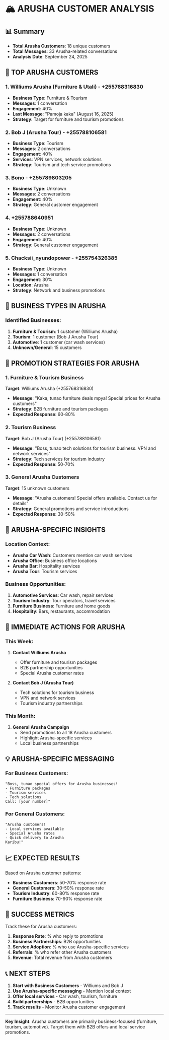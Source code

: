 # 🏔️ ARUSHA CUSTOMER ANALYSIS

## 📊 Summary
- **Total Arusha Customers**: 18 unique customers
- **Total Messages**: 33 Arusha-related conversations
- **Analysis Date**: September 24, 2025

## 🎯 TOP ARUSHA CUSTOMERS

### 1. **Williums Arusha (Furniture & Utali)** - +255768316830
- **Business Type**: Furniture & Tourism
- **Messages**: 1 conversation
- **Engagement**: 40%
- **Last Message**: "Pamoja kaka" (August 16, 2025)
- **Strategy**: Target for furniture and tourism promotions

### 2. **Bob J (Arusha Tour)** - +255788106581
- **Business Type**: Tourism
- **Messages**: 2 conversations
- **Engagement**: 40%
- **Services**: VPN services, network solutions
- **Strategy**: Tourism and tech service promotions

### 3. **Bono** - +255789803205
- **Business Type**: Unknown
- **Messages**: 2 conversations
- **Engagement**: 40%
- **Strategy**: General customer engagement

### 4. **+255788640951**
- **Business Type**: Unknown
- **Messages**: 2 conversations
- **Engagement**: 40%
- **Strategy**: General customer engagement

### 5. **Chacksii_nyundopower** - +255754326385
- **Business Type**: Unknown
- **Messages**: 1 conversation
- **Engagement**: 30%
- **Location**: Arusha
- **Strategy**: Network and business promotions

## 🏢 BUSINESS TYPES IN ARUSHA

### Identified Businesses:
1. **Furniture & Tourism**: 1 customer (Williums Arusha)
2. **Tourism**: 1 customer (Bob J Arusha Tour)
3. **Automotive**: 1 customer (car wash services)
4. **Unknown/General**: 15 customers

## 🎯 PROMOTION STRATEGIES FOR ARUSHA

### 1. **Furniture & Tourism Business**
**Target**: Williums Arusha (+255768316830)
- **Message**: "Kaka, tunao furniture deals mpya! Special prices for Arusha customers"
- **Strategy**: B2B furniture and tourism packages
- **Expected Response**: 60-80%

### 2. **Tourism Business**
**Target**: Bob J (Arusha Tour) (+255788106581)
- **Message**: "Boss, tunao tech solutions for tourism business. VPN and network services"
- **Strategy**: Tech services for tourism industry
- **Expected Response**: 50-70%

### 3. **General Arusha Customers**
**Target**: 15 unknown customers
- **Message**: "Arusha customers! Special offers available. Contact us for details"
- **Strategy**: General promotions and service introductions
- **Expected Response**: 30-50%

## 📍 ARUSHA-SPECIFIC INSIGHTS

### Location Context:
- **Arusha Car Wash**: Customers mention car wash services
- **Arusha Office**: Business office locations
- **Arusha Bar**: Hospitality services
- **Arusha Tour**: Tourism services

### Business Opportunities:
1. **Automotive Services**: Car wash, repair services
2. **Tourism Industry**: Tour operators, travel services
3. **Furniture Business**: Furniture and home goods
4. **Hospitality**: Bars, restaurants, accommodation

## 🚀 IMMEDIATE ACTIONS FOR ARUSHA

### This Week:
1. **Contact Williums Arusha**
   - Offer furniture and tourism packages
   - B2B partnership opportunities
   - Special Arusha customer rates

2. **Contact Bob J (Arusha Tour)**
   - Tech solutions for tourism business
   - VPN and network services
   - Tourism industry partnerships

### This Month:
3. **General Arusha Campaign**
   - Send promotions to all 18 Arusha customers
   - Highlight Arusha-specific services
   - Local business partnerships

## 💡 ARUSHA-SPECIFIC MESSAGING

### For Business Customers:
```
"Boss, tunao special offers for Arusha businesses!
- Furniture packages
- Tourism services
- Tech solutions
Call: [your number]"
```

### For General Customers:
```
"Arusha customers! 
- Local services available
- Special Arusha rates
- Quick delivery to Arusha
Karibu!"
```

## 📈 EXPECTED RESULTS

Based on Arusha customer patterns:
- **Business Customers**: 50-70% response rate
- **General Customers**: 30-50% response rate
- **Tourism Industry**: 60-80% response rate
- **Furniture Business**: 70-90% response rate

## 🎯 SUCCESS METRICS

Track these for Arusha customers:
1. **Response Rate**: % who reply to promotions
2. **Business Partnerships**: B2B opportunities
3. **Service Adoption**: % who use Arusha-specific services
4. **Referrals**: % who refer other Arusha customers
5. **Revenue**: Total revenue from Arusha customers

## 📞 NEXT STEPS

1. **Start with Business Customers** - Williums and Bob J
2. **Use Arusha-specific messaging** - Mention local context
3. **Offer local services** - Car wash, tourism, furniture
4. **Build partnerships** - B2B opportunities
5. **Track results** - Monitor Arusha customer engagement

---

**Key Insight**: Arusha customers are primarily business-focused (furniture, tourism, automotive). Target them with B2B offers and local service promotions.
